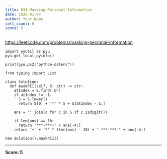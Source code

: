 ```yaml
---
title: 831-Masking-Personal-Information
date: 2025-01-04
author: Your Name
cell_count: 6
score: 5
---
```


https://leetcode.com/problems/masking-personal-information


```
import pyutil as pyu
pyu.get_local_pyinfo()
```


```
print(pyu.ps2("python-dotenv"))
```


```
from typing import List
```


```
class Solution:
  def maskPII(self, S: str) -> str:
    atIndex = S.find('@')
    if atIndex != -1:
      S = S.lower()
      return S[0] + '*' * 5 + S[atIndex - 1:]

    ans = ''.join(c for c in S if c.isdigit())

    if len(ans) == 10:
      return '***-***-' + ans[-4:]
    return '+' + '*' * (len(ans) - 10) + '-***-***-' + ans[-4:]
```


```
new Solution().maskPII()
```


---
**Score: 5**
